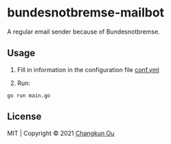 # bundesnotbremse-mailbot

A regular email sender because of Bundesnotbremse.

## Usage

1. Fill in information in the configuration file [conf.yml](./conf.yml)

2. Run:

```
go run main.go
```


## License

MIT | Copyright &copy; 2021 [Changkun Ou](https://changkun.de)